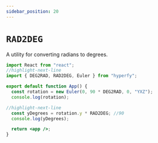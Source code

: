 ```yaml
---
sidebar_position: 20
---
```


# `RAD2DEG`

A utility for converting radians to degrees.

```jsx
import React from "react";
//highlight-next-line
import { DEG2RAD, RAD2DEG, Euler } from "hyperfy";

export default function App() {
  const rotation = new Euler(0, 90 * DEG2RAD, 0, "YXZ");
  console.log(rotation);

//highlight-next-line
  const yDegrees = rotation.y * RAD2DEG; //90
  console.log(yDegrees);

  return <app />;
}
```
